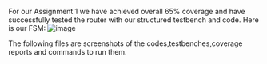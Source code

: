 For our Assignment 1 we have achieved overall 65% coverage and have successfully tested the router with our structured testbench and code.
Here is our FSM:
![image](https://github.com/kanuar/FFVDD-Project/assets/113705229/6b019aa2-f38c-4289-b997-42f8515b0eff)

The following files are screenshots of the codes,testbenches,coverage reports and commands to run them.
